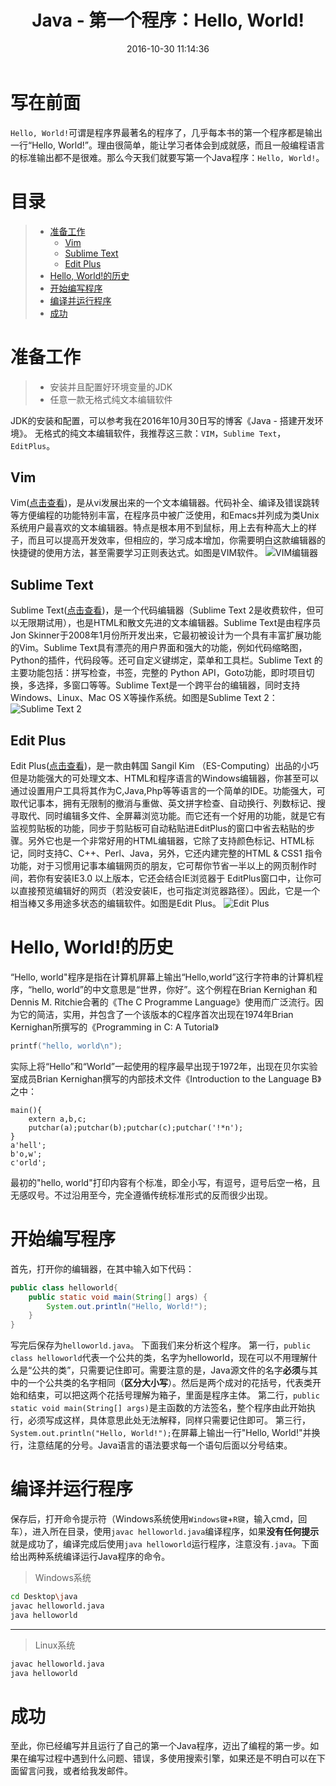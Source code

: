 ﻿---
title: Java - 第一个程序：Hello, World!
date: 2016-10-30 11:14:36
tags:
- Java
categories:
- Code
---

# 写在前面
`Hello, World!`可谓是程序界最著名的程序了，几乎每本书的第一个程序都是输出一行“Hello, World!”。理由很简单，能让学习者体会到成就感，而且一般编程语言的标准输出都不是很难。那么今天我们就要写第一个Java程序：`Hello, World!`。
<!--more-->
# 目录
  > - [准备工作](#准备工作)
  >   - [Vim](#Vim)
  >   - [Sublime Text](#Sublime-Text)
  >   - [Edit Plus](#Edit-Plus)
  > - [Hello, World!的历史](#Hello-World-的历史)
  > - [开始编写程序](#开始编写程序)
  > - [编译并运行程序](#编译并运行程序)
  > - [成功](#成功)

# 准备工作
> * 安装并且配置好环境变量的JDK
> * 任意一款无格式纯文本编辑软件

JDK的安装和配置，可以参考我在2016年10月30日写的博客《Java - 搭建开发环境》。
无格式的纯文本编辑软件，我推荐这三款：`VIM`，`Sublime Text`，`EditPlus`。

## Vim
Vim([点击查看](http://baike.baidu.com/item/VIM/60410))，是从vi发展出来的一个文本编辑器。代码补全、编译及错误跳转等方便编程的功能特别丰富，在程序员中被广泛使用，和Emacs并列成为类Unix系统用户最喜欢的文本编辑器。特点是根本用不到鼠标，用上去有种高大上的样子，而且可以提高开发效率，但相应的，学习成本增加，你需要明白这款编辑器的快捷键的使用方法，甚至需要学习正则表达式。如图是VIM软件。
![VIM编辑器][1]
## Sublime Text
Sublime Text([点击查看](http://baike.baidu.com/view/10701920.htm))，是一个代码编辑器（Sublime Text 2是收费软件，但可以无限期试用），也是HTML和散文先进的文本编辑器。Sublime Text是由程序员Jon Skinner于2008年1月份所开发出来，它最初被设计为一个具有丰富扩展功能的Vim。Sublime Text具有漂亮的用户界面和强大的功能，例如代码缩略图，Python的插件，代码段等。还可自定义键绑定，菜单和工具栏。Sublime Text 的主要功能包括：拼写检查，书签，完整的 Python API，Goto功能，即时项目切换，多选择，多窗口等等。Sublime Text是一个跨平台的编辑器，同时支持Windows、Linux、Mac OS X等操作系统。如图是Sublime Text 2：
![Sublime Text 2][2]
## Edit Plus
Edit Plus([点击查看](http://baike.baidu.com/view/206636.htm))，是一款由韩国 Sangil Kim （ES-Computing）出品的小巧但是功能强大的可处理文本、HTML和程序语言的Windows编辑器，你甚至可以通过设置用户工具将其作为C,Java,Php等等语言的一个简单的IDE。功能强大，可取代记事本，拥有无限制的撤消与重做、英文拼字检查、自动换行、列数标记、搜寻取代、同时编辑多文件、全屏幕浏览功能。而它还有一个好用的功能，就是它有监视剪贴板的功能，同步于剪贴板可自动粘贴进EditPlus的窗口中省去粘贴的步骤。另外它也是一个非常好用的HTML编辑器，它除了支持颜色标记、HTML标记，同时支持C、C++、Perl、Java，另外，它还内建完整的HTML & CSS1 指令功能，对于习惯用记事本编辑网页的朋友，它可帮你节省一半以上的网页制作时间，若你有安装IE3.0 以上版本，它还会结合IE浏览器于 EditPlus窗口中，让你可以直接预览编辑好的网页（若没安装IE，也可指定浏览器路径）。因此，它是一个相当棒又多用途多状态的编辑软件。如图是Edit Plus。
![Edit Plus][3]

# Hello, World!的历史
“Hello, world"程序是指在计算机屏幕上输出“Hello,world”这行字符串的计算机程序，“hello, world”的中文意思是“世界，你好”。这个例程在Brian Kernighan 和Dennis M. Ritchie合著的《The C Programme Language》使用而广泛流行。因为它的简洁，实用，并包含了一个该版本的C程序首次出现在1974年Brian Kernighan所撰写的《Programming in C: A Tutorial》
```C
printf("hello, world\n");
```
实际上将“Hello”和“World”一起使用的程序最早出现于1972年，出现在贝尔实验室成员Brian Kernighan撰写的内部技术文件《Introduction to the Language B》之中：
```B
main(){
    extern a,b,c;
    putchar(a);putchar(b);putchar(c);putchar('!*n');
}
a'hell';
b'o,w';
c'orld';
```
最初的"hello, world"打印内容有个标准，即全小写，有逗号，逗号后空一格，且无感叹号。不过沿用至今，完全遵循传统标准形式的反而很少出现。

# 开始编写程序
首先，打开你的编辑器，在其中输入如下代码：
```Java
public class helloworld{
    public static void main(String[] args) {
        System.out.println("Hello, World!");
    }
}
```
写完后保存为`helloworld.java`。
下面我们来分析这个程序。
第一行，`public class helloworld`代表一个公共的类，名字为helloworld，现在可以不用理解什么是“公共的类”，只需要记住即可。需要注意的是，Java源文件的名字**必须**与其中的一个公共类的名字相同（**区分大小写**）。然后是两个成对的花括号，代表类开始和结束，可以把这两个花括号理解为箱子，里面是程序主体。
第二行，`public static void main(String[] args)`是主函数的方法签名，整个程序由此开始执行，必须写成这样，具体意思此处无法解释，同样只需要记住即可。
第三行，`System.out.println("Hello, World!");`在屏幕上输出一行"Hello, World!"并换行，注意结尾的分号。Java语言的语法要求每一个语句后面以分号结束。

# 编译并运行程序
保存后，打开命令提示符（Windows系统使用`Windows键`+`R键`，输入cmd，回车），进入所在目录，使用`javac helloworld.java`编译程序，如果**没有任何提示**就是成功了，编译完成后使用`java helloworld`运行程序，注意没有`.java`。下面给出两种系统编译运行Java程序的命令。
> Windows系统
 ```bash
 cd Desktop\java
 javac helloworld.java
 java helloworld
 ```

---
> Linux系统
 ```bash
 javac helloworld.java
 java helloworld
 ```

# 成功
至此，你已经编写并且运行了自己的第一个Java程序，迈出了编程的第一步。如果在编写过程中遇到什么问题、错误，多使用搜索引擎，如果还是不明白可以在下面留言问我，或者给我发邮件。


[1]: https://foreveropp.github.io/pic/vim.png
[2]: https://foreveropp.github.io/pic/sublimetext.png
[3]: https://foreveropp.github.io/pic/editplus.png
